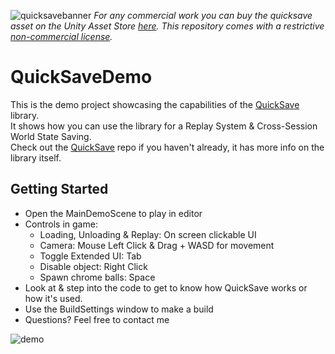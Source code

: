 ![quicksavebanner](https://user-images.githubusercontent.com/23634827/218306750-7084d9a7-b36d-42c8-872b-dc86b690cfb5.png)
*For any commercial work you can buy the quicksave asset on the Unity Asset Store [here](https://assetstore.unity.com/packages/tools/utilities/quicksave-state-saving-for-dots-246695). 
This repository comes with a restrictive [non-commercial license](LICENSE.MD).*

# QuickSaveDemo
This is the demo project showcasing the capabilities of the [QuickSave](https://github.com/JonasDeM/QuickSave) library.  
It shows how you can use the library for a Replay System & Cross-Session World State Saving.  
Check out the [QuickSave](https://github.com/JonasDeM/QuickSave) repo if you haven't already, it has more info on the library itself.

## Getting Started
* Open the MainDemoScene to play in editor
* Controls in game:
  * Loading, Unloading & Replay: On screen clickable UI
  * Camera: Mouse Left Click & Drag + WASD for movement
  * Toggle Extended UI: Tab
  * Disable object: Right Click
  * Spawn chrome balls: Space
* Look at & step into the code to get to know how QuickSave works or how it's used.
* Use the BuildSettings window to make a build
* Questions? Feel free to contact me
  
![demo](https://github.com/JonasDeM/QuickSaveDemo/assets/23634827/6563b19f-e799-412a-9ca5-51f76ab688fc)
